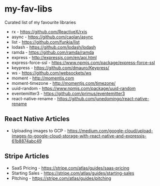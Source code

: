 # my-fav-libs
Curated list of my favourite libraries

* rx - https://github.com/ReactiveX/rxjs
* async - https://github.com/caolan/async
* list - https://github.com/funkia/list
* lodash - https://github.com/lodash/lodash
* ramda - https://github.com/ramda/ramda
* express - http://expressjs.com/en/api.html
* express-force-ssl - https://www.npmjs.com/package/express-force-ssl
* keypress - https://github.com/dmauro/Keypress/
* ws - https://github.com/websockets/ws
* moment - http://momentjs.com
* moment-timezone - http://momentjs.com/timezone/
* uuid-random - https://www.npmjs.com/package/uuid-random
* eventemitter3 - https://github.com/primus/eventemitter3
* react-native-rename - https://github.com/junedomingo/react-native-rename

## React Native Articles

* Uploading images to GCP - https://medium.com/google-cloud/upload-images-to-google-cloud-storage-with-react-native-and-expressjs-61b8874abc49

## Stripe Articles

* SaaS Pricing - https://stripe.com/atlas/guides/saas-pricing
* Starting Sales - https://stripe.com/atlas/guides/starting-sales
* Pitching - https://stripe.com/atlas/guides/pitching
